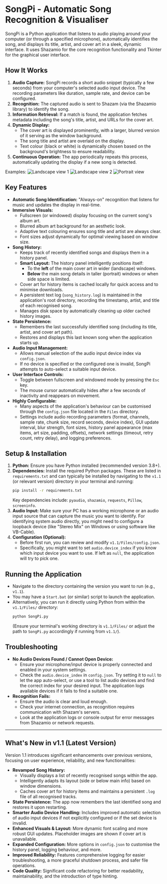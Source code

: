 # SongPi - Automatic Song Recognition & Visualiser

SongPi is a Python application that listens to audio playing around your computer (or through a specified microphone), automatically identifies the song, and displays its title, artist, and cover art in a sleek, dynamic interface. It uses Shazamio for the core recognition functionality and Tkinter for the graphical user interface.

## How It Works

1.  **Audio Capture:** SongPi records a short audio snippet (typically a few seconds) from your computer's selected audio input device. The recording parameters like duration, sample rate, and device can be configured.
2.  **Recognition:** The captured audio is sent to Shazam (via the Shazamio library) to identify the song.
3.  **Information Retrieval:** If a match is found, the application fetches metadata including the song's title, artist, and URLs for the cover art.
4.  **Dynamic Display:**
    * The cover art is displayed prominently, with a larger, blurred version of it serving as the window background.
    * The song title and artist are overlaid on the display.
    * Text colour (black or white) is dynamically chosen based on the background's brightness to ensure readability.
5.  **Continuous Operation:** The app periodically repeats this process, automatically updating the display if a new song is detected.

Examples:
![Landscape view 1](readme_images/Landscape_bright.png)
![Landscape view 2](readme_images/Landscape_dark.png)
![Portrait view](readme_images/Portrait.png)

## Key Features

* **Automatic Song Identification:** "Always-on" recognition that listens for music and updates the display in real-time.
* **Immersive Visuals:**
    * Fullscreen (or windowed) display focusing on the current song's album art.
    * Blurred album art background for an aesthetic look.
    * Adaptive text colouring ensures song title and artist are always clear.
    * Font sizes adjust dynamically for optimal viewing based on window size.
* **Song History:**
    * Keeps track of recently identified songs and displays them in a history panel.
    * **Smart Layout:** The history panel intelligently positions itself:
        * To the **left** of the main cover art in wider (landscape) windows.
        * **Below** the main song details in taller (portrait) windows or when side space is limited.
    * Cover art for history items is cached locally for quick access and to minimise downloads.
    * A persistent text log (`song_history.log`) is maintained in the application's root directory, recording the timestamp, artist, and title of each recognised song.
    * Manages disk space by automatically cleaning up older cached history images.
* **State Persistence:**
    * Remembers the last successfully identified song (including its title, artist, and cover art path).
    * Restores and displays this last known song when the application starts up.
* **Audio Input Management:**
    * Allows manual selection of the audio input device index via `config.json`.
    * If no device is specified or the configured one is invalid, SongPi attempts to auto-select a suitable input device.
* **User Interface Controls:**
    * Toggle between fullscreen and windowed mode by pressing the `Esc` key.
    * The mouse cursor automatically hides after a few seconds of inactivity and reappears on movement.
* **Highly Configurable:**
    * Many aspects of the application's behaviour can be customised through the `config.json` file located in the `Files` directory.
    * Settings include audio recording parameters (format, channels, sample rate, chunk size, record seconds, device index), GUI update interval, blur strength, font sizes, history panel appearance (max items, art size, padding, offsets), network settings (timeout, retry count, retry delay), and logging preferences.

## Setup & Installation

1.  **Python:** Ensure you have Python installed (recommended version 3.8+).
2.  **Dependencies:** Install the required Python packages. These are listed in `requirements.txt` and can typically be installed by navigating to the `v1.1` (or relevant version) directory in your terminal and running:
    ```bash
    pip install -r requirements.txt
    ```
    Key dependencies include: `pyaudio`, `shazamio`, `requests`, `Pillow`, `screeninfo`.
3.  **Audio Input:** Make sure your PC has a working microphone or an audio input source that can capture the music you want to identify. For identifying system audio directly, you might need to configure a loopback device (like "Stereo Mix" on Windows or using software like VB-Cable).
4.  **Configuration (Optional):**
    * Before first run, you can review and modify `v1.1/Files/config.json`.
    * Specifically, you might want to set `audio.device_index` if you know which input device you want to use. If left as `null`, the application will try to pick one.

## Running the Application

* Navigate to the directory containing the version you want to run (e.g., `v1.1`).
* You may have a `Start.bat` (or similar) script to launch the application.
* Alternatively, you can run it directly using Python from within the `v1.1/Files/` directory:
    ```bash
    python SongPi.py
    ```
    (Ensure your terminal's working directory is `v1.1/Files/` or adjust the path to `SongPi.py` accordingly if running from `v1.1/`).

## Troubleshooting

* **No Audio Devices Found / Cannot Open Device:**
    * Ensure your microphone/input device is properly connected and enabled in your system settings.
    * Check the `audio.device_index` in `config.json`. Try setting it to `null` to let the app auto-select, or use a tool to list audio devices and find the correct index for your desired input. The application logs available devices if it fails to find a suitable one.
* **Recognition Fails:**
    * Ensure the audio is clear and loud enough.
    * Check your internet connection, as recognition requires communication with Shazam's servers.
    * Look at the application logs or console output for error messages from Shazamio or network requests.

---

## What's New in v1.1 (Latest Version)

Version 1.1 introduces significant enhancements over previous versions, focusing on user experience, reliability, and new functionalities:

* **Revamped Song History:**
    * Visually displays a list of recently recognised songs within the app.
    * Intelligently adapts its layout (side or below main info) based on window dimensions.
    * Caches cover art for history items and maintains a persistent `.log` file of all recognised tracks.
* **State Persistence:** The app now remembers the last identified song and restores it upon restarting.
* **Smarter Audio Device Handling:** Includes improved automatic selection of audio input devices if not explicitly configured or if the set device is invalid.
* **Enhanced Visuals & Layout:** More dynamic font scaling and more robust GUI updates. Placeholder images are shown if cover art is unavailable.
* **Expanded Configuration:** More options in `config.json` to customise the history panel, logging behaviour, and more.
* **Improved Reliability:** Features comprehensive logging for easier troubleshooting, a more graceful shutdown process, and safer file operations.
* **Code Quality:** Significant code refactoring for better readability, maintainability, and the introduction of type hinting.

